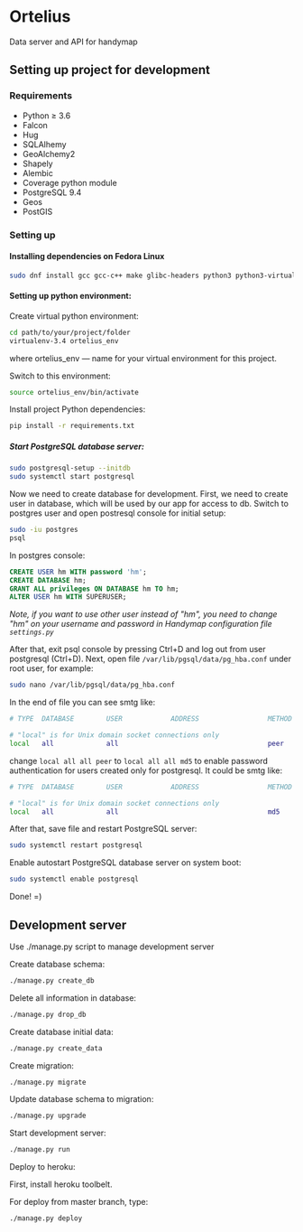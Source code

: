 # Ortelius

Data server and API for handymap

## Setting up project for development

### Requirements

* Python ≥ 3.6
* Falcon
* Hug
* SQLAlhemy
* GeoAlchemy2
* Shapely
* Alembic
* Coverage python module
* PostgreSQL 9.4
* Geos
* PostGIS

### Setting up

#### Installing dependencies on Fedora Linux

```bash
sudo dnf install gcc gcc-c++ make glibc-headers python3 python3-virtualenv python3-devel python3-psycopg2 postgresql postgresql-devel postgresql-server postgresql-contrib libffi-devel redhat-rpm-config geos postgis
```

#### Setting up python environment:

Create virtual python environment:

```bash
cd path/to/your/project/folder
virtualenv-3.4 ortelius_env
```

where ortelius_env — name for your virtual environment for this project.

Switch to this environment:

```bash
source ortelius_env/bin/activate
```

Install project Python dependencies:

```bash
pip install -r requirements.txt
```

##### Start PostgreSQL database server:

```bash
sudo postgresql-setup --initdb
sudo systemctl start postgresql
```

Now we need to create database for development.
First, we need to create user in database, which will be used by our app for access to db.
Switch to postgres user and open postresql console for initial setup:

```bash
sudo -iu postgres
psql
```

In postgres console:

```sql
CREATE USER hm WITH password 'hm';
CREATE DATABASE hm;
GRANT ALL privileges ON DATABASE hm TO hm;
ALTER USER hm WITH SUPERUSER;
```

*Note, if you want to use other user instead of "hm", you need to change "hm" on your username and password in Handymap configuration file `settings.py`*

After that, exit psql console by pressing Ctrl+D and log out from user postgresql (Ctrl+D).
Next, open file `/var/lib/pgsql/data/pg_hba.conf` under root user, for example:

```bash
sudo nano /var/lib/pgsql/data/pg_hba.conf
```

In the end of file you can see smtg like:

```bash
# TYPE  DATABASE        USER            ADDRESS                 METHOD

# "local" is for Unix domain socket connections only
local   all             all                                     peer
```

change `local all all peer` to `local all all md5` to enable password authentication for users created only for postgresql.
It could be smtg like:

```bash
# TYPE  DATABASE        USER            ADDRESS                 METHOD

# "local" is for Unix domain socket connections only
local   all             all                                     md5
```

After that, save file and restart PostgreSQL server:

```bash
sudo systemctl restart postgresql
```

Enable autostart PostgreSQL database server on system boot:

```bash
sudo systemctl enable postgresql
```

Done! =)

## Development server

Use ./manage.py script to manage development server

Create database schema:

```bash
./manage.py create_db
```

Delete all information in database:

```bash
./manage.py drop_db
```

Create database initial data:

```bash
./manage.py create_data
```

Create migration:

```bash
./manage.py migrate
```

Update database schema to migration:

```bash
./manage.py upgrade
```

Start development server:

```bash
./manage.py run
```

Deploy to heroku:

First, install heroku toolbelt.

For deploy from master branch, type:

```bash
./manage.py deploy
```
